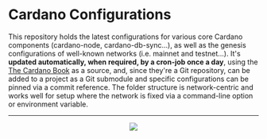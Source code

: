 # Cardano Configurations

This repository holds the latest configurations for various core Cardano components (cardano-node, cardano-db-sync...), as well as the genesis configurations of well-known networks (i.e. mainnet and testnet...). It's **updated automatically, when required, by a cron-job once a day**, using the [The Cardano Book](https://book.world.dev.cardano.org/environments.html) as a source, and, since they're a Git repository, can be added to a project as a Git submodule and specific configurations can be pinned via a commit reference. The folder structure is network-centric and works well for setup where the network is fixed via a command-line option or environment variable. 

---

<p align="center">
  <a href='https://github.com/cardanosolutions/ogmios/actions?query=workflow%3A"Continuous Integration"'><img src="https://img.shields.io/github/workflow/status/input-output-hk/cardano-configurations/Refresh%20Configurations?label=CRON%20JOB&style=for-the-badge"/></a>
</p>
